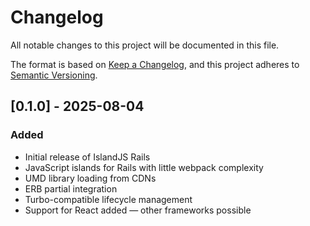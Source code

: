 # Changelog

All notable changes to this project will be documented in this file.

The format is based on [Keep a Changelog](https://keepachangelog.com/en/1.0.0/),
and this project adheres to [Semantic Versioning](https://semver.org/spec/v2.0.0.html).

## [0.1.0] - 2025-08-04

### Added
- Initial release of IslandJS Rails
- JavaScript islands for Rails with little webpack complexity
- UMD library loading from CDNs
- ERB partial integration
- Turbo-compatible lifecycle management
- Support for React added — other frameworks possible
